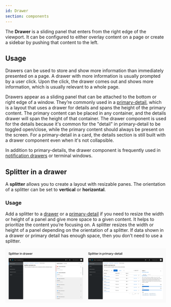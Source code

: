 ```yaml
---
id: Drawer
section: components
---
```

The **Drawer** is a sliding panel that enters from the right edge of the viewport. It can be configured to either overlay content on a page or create a sidebar by pushing that content to the left.

## Usage

Drawers can be used to store and show more information than immediately presented on a page. A drawer with more information is usually prompted by a user click. Upon the click, the drawer comes out and shows more information, which is usually relevant to a whole page.

Drawers appear as a sliding panel that can be attached to the bottom or right edge of a window. They’re commonly used in a [primary-detail](/demos/primary-detail), which is a layout that uses a drawer for details and spans the height of the primary content. The primary content can be placed in any container, and the details drawer will span the height of that container. The drawer component is used for the details because it's common for the "detail" in primary-detail to be toggled open/close, while the primary content should always be present on the screen. For a primary-detail in a card, the details section is still built with a drawer component even when it's not collapsible.

In addition to primary-details, the drawer component is frequently used in [notification drawers](/components/notification-drawer) or terminal windows.

## Splitter in a drawer

A **splitter** allows you to create a layout with resizable panes. The orientation of a splitter can be set to **vertical** or **horizontal**.

### Usage
Add a splitter to a [drawer](/components/drawer) or a [primary-detail](/demos/primary-detail) if you need to resize the width or height of a panel and give more space to a given content. It helps to prioritize the content you’re focusing on. A splitter resizes the width or height of a panel depending on the orientation of a splitter. If data shown in a drawer or primary detail has enough space, then you don’t need to use a splitter.

<img src="./img/splitter-drawer-primary-detail.png" width="1562" />